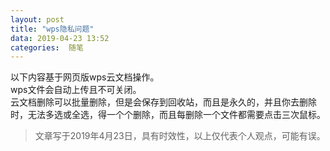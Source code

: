 ```yaml
---
layout: post
title: "wps隐私问题"
data: 2019-04-23 13:52
categories:  随笔
---
```


以下内容基于网页版wps云文档操作。  
wps文件会自动上传且不可关闭。  
云文档删除可以批量删除，但是会保存到回收站，而且是永久的，并且你去删除时，无法多选或全选，得一个个删除，而且每删除一个文件都需要点击三次鼠标。

>文章写于2019年4月23日，具有时效性，以上仅代表个人观点，可能有误。